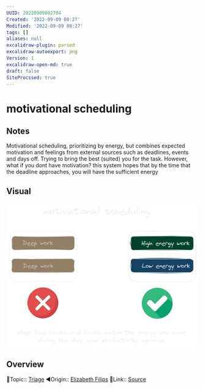 ```yaml
---
UUID: 20220909082704
Created: '2022-09-09 08:27'
Modified: '2022-09-09 08:27'
tags: []
aliases: null
excalidraw-plugin: parsed
excalidraw-autoexport: png
Version: 1
excalidraw-open-md: true
draft: false
SiteProcssed: true
---
```


# motivational scheduling

## Notes

Motivational scheduling, prioritizing by energy, but combines expected motivation and feelings from external sources such as deadlines, events and days off. Trying to bring the best (suited) you for the task. However, what if you dont have motivation? this system hopes that by the time that the deadline approaches, you will have the sufficient energy


## Visual

![motivational scheduling.webp](/notes/motivational-scheduling.webp)

## Overview
🔼Topic:: [Triage](/notes/triage.md)
◀Origin:: [Elizabeth Filips](/notes/elizabeth-filips.md)
🔗Link:: [Source](https://www.youtube.com/watch?v=v8EaeKusFvA)
